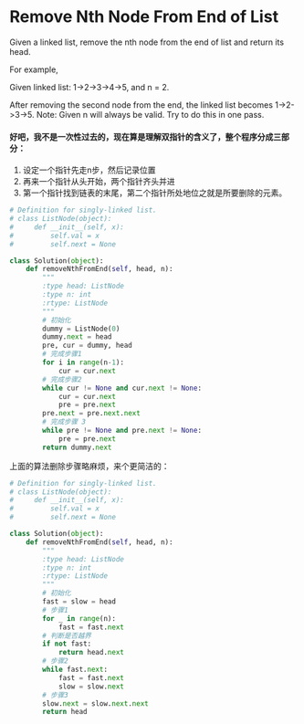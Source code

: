 # Remove Nth Node From End of List

Given a linked list, remove the nth node from the end of list and return its head.

For example,

   Given linked list: 1->2->3->4->5, and n = 2.

   After removing the second node from the end, the linked list becomes 1->2->3->5.
Note:
Given n will always be valid.
Try to do this in one pass.

#### 好吧，我不是一次性过去的，现在算是理解双指针的含义了，整个程序分成三部分：
1. 设定一个指针先走n步，然后记录位置
2. 再来一个指针从头开始，两个指针齐头并进
3. 第一个指针找到链表的末尾，第二个指针所处地位之就是所要删除的元素。

```python
# Definition for singly-linked list.
# class ListNode(object):
#     def __init__(self, x):
#         self.val = x
#         self.next = None

class Solution(object):
    def removeNthFromEnd(self, head, n):
        """
        :type head: ListNode
        :type n: int
        :rtype: ListNode
        """
        # 初始化
        dummy = ListNode(0)
        dummy.next = head
        pre, cur = dummy, head
        # 完成步骤1
        for i in range(n-1):
            cur = cur.next
        # 完成步骤2
        while cur != None and cur.next != None:
            cur = cur.next
            pre = pre.next
        pre.next = pre.next.next
        # 完成步骤 3
        while pre != None and pre.next != None:
            pre = pre.next
        return dummy.next

```

上面的算法删除步骤略麻烦，来个更简洁的：

```python
# Definition for singly-linked list.
# class ListNode(object):
#     def __init__(self, x):
#         self.val = x
#         self.next = None

class Solution(object):
    def removeNthFromEnd(self, head, n):
        """
        :type head: ListNode
        :type n: int
        :rtype: ListNode
        """
        # 初始化
        fast = slow = head
        # 步骤1
        for _ in range(n):
            fast = fast.next
        # 判断是否越界
        if not fast:
            return head.next
        # 步骤2
        while fast.next:
            fast = fast.next
            slow = slow.next
        # 步骤3
        slow.next = slow.next.next
        return head
```
